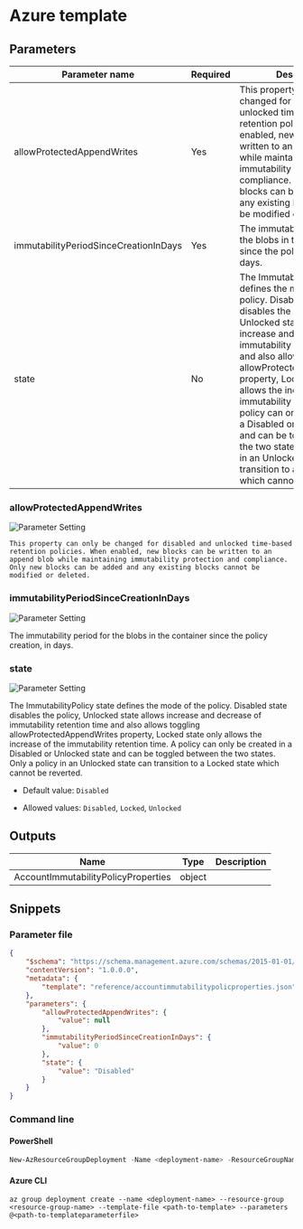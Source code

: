 # Azure template

## Parameters

Parameter name | Required | Description
-------------- | -------- | -----------
allowProtectedAppendWrites | Yes      | 	This property can only be changed for disabled and unlocked time-based retention policies. When enabled, new blocks can be written to an append blob while maintaining immutability protection and compliance. Only new blocks can be added and any existing blocks cannot be modified or deleted.
immutabilityPeriodSinceCreationInDays | Yes      | The immutability period for the blobs in the container since the policy creation, in days.
state          | No       | The ImmutabilityPolicy state defines the mode of the policy. Disabled state disables the policy, Unlocked state allows increase and decrease of immutability retention time and also allows toggling allowProtectedAppendWrites property, Locked state only allows the increase of the immutability retention time. A policy can only be created in a Disabled or Unlocked state and can be toggled between the two states. Only a policy in an Unlocked state can transition to a Locked state which cannot be reverted.

### allowProtectedAppendWrites

![Parameter Setting](https://img.shields.io/badge/parameter-required-orange?style=flat-square)

	This property can only be changed for disabled and unlocked time-based retention policies. When enabled, new blocks can be written to an append blob while maintaining immutability protection and compliance. Only new blocks can be added and any existing blocks cannot be modified or deleted.

### immutabilityPeriodSinceCreationInDays

![Parameter Setting](https://img.shields.io/badge/parameter-required-orange?style=flat-square)

The immutability period for the blobs in the container since the policy creation, in days.

### state

![Parameter Setting](https://img.shields.io/badge/parameter-optional-green?style=flat-square)

The ImmutabilityPolicy state defines the mode of the policy. Disabled state disables the policy, Unlocked state allows increase and decrease of immutability retention time and also allows toggling allowProtectedAppendWrites property, Locked state only allows the increase of the immutability retention time. A policy can only be created in a Disabled or Unlocked state and can be toggled between the two states. Only a policy in an Unlocked state can transition to a Locked state which cannot be reverted.

- Default value: `Disabled`

- Allowed values: `Disabled`, `Locked`, `Unlocked`

## Outputs

Name | Type | Description
---- | ---- | -----------
AccountImmutabilityPolicyProperties | object |

## Snippets

### Parameter file

```json
{
    "$schema": "https://schema.management.azure.com/schemas/2015-01-01/deploymentParameters.json#",
    "contentVersion": "1.0.0.0",
    "metadata": {
        "template": "reference/accountimmutabilitypolicproperties.json"
    },
    "parameters": {
        "allowProtectedAppendWrites": {
            "value": null
        },
        "immutabilityPeriodSinceCreationInDays": {
            "value": 0
        },
        "state": {
            "value": "Disabled"
        }
    }
}
```

### Command line

#### PowerShell

```powershell
New-AzResourceGroupDeployment -Name <deployment-name> -ResourceGroupName <resource-group-name> -TemplateFile <path-to-template> -TemplateParameterFile <path-to-templateparameter>
```

#### Azure CLI

```text
az group deployment create --name <deployment-name> --resource-group <resource-group-name> --template-file <path-to-template> --parameters @<path-to-templateparameterfile>
```

